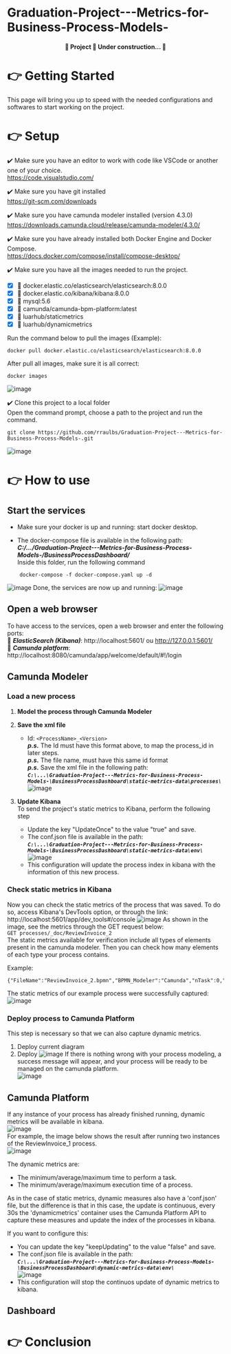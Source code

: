 # Graduation-Project---Metrics-for-Business-Process-Models-

<h4 align="center"> 
	🚧  Project 🚀 Under construction...  🚧
</h4>

# :point_right: Getting Started
This page will bring you up to speed with the needed configurations and softwares to start working on the project.

# :point_right: Setup

:heavy_check_mark: Make sure you have an editor to work with code like VSCode or another one of your choice. <br>
https://code.visualstudio.com/

:heavy_check_mark: Make sure you have git installed <br>
https://git-scm.com/downloads

:heavy_check_mark: Make sure you have camunda modeler installed (version 4.3.0) <br>
https://downloads.camunda.cloud/release/camunda-modeler/4.3.0/

:heavy_check_mark: Make sure you have already installed both Docker Engine and Docker Compose.<br>
https://docs.docker.com/compose/install/compose-desktop/

:heavy_check_mark: Make sure you have all the images needed to run the project.
- [X] :dvd: docker.elastic.co/elasticsearch/elasticsearch:8.0.0 <br>
- [X] :dvd: docker.elastic.co/kibana/kibana:8.0.0 <br>
- [X] :dvd: mysql:5.6 <br>
- [X] :dvd: camunda/camunda-bpm-platform:latest <br>
- [X] :dvd: luarhub/staticmetrics <br>
- [X] :dvd: luarhub/dynamicmetrics <br>

Run the command below to pull the images (Example):
```
docker pull docker.elastic.co/elasticsearch/elasticsearch:8.0.0
```

After pull all images, make sure it is all correct:

```
docker images
```

![image](https://user-images.githubusercontent.com/16651018/172214019-ce599148-9a10-46f1-8348-2902915f76bc.png)


:heavy_check_mark: Clone this project to a local folder <br>
Open the command prompt, choose a path to the project and run the command. <br>
```
git clone https://github.com/rraulbs/Graduation-Project---Metrics-for-Business-Process-Models-.git
```
![image](https://user-images.githubusercontent.com/16651018/172268602-33d68955-5d45-4b2c-a5f6-701af1f98964.png)

# :point_right: How to use

## Start the services

- Make sure your docker is up and running: start docker desktop.

- The docker-compose file is available in the following path: ***C:/.../Graduation-Project---Metrics-for-Business-Process-Models-/BusinessProcessDashboard/*** <br> Inside this folder, run the following command
```
	docker-compose -f docker-compose.yaml up -d
```
![image](https://user-images.githubusercontent.com/16651018/172227426-e88b1bb1-fd2e-498a-923d-1f3cb46c1357.png)
Done, the services are now up and running:
![image](https://user-images.githubusercontent.com/16651018/172265397-0f7cf837-bb50-4698-bf7d-a2b7ffbd08ba.png)

## Open a web browser
To have access to the services, open a web browser and enter the following ports:  <br>
:wrench: ***ElasticSearch (Kibana)***: http://localhost:5601/  ou http://127.0.0.1:5601/ <br>
:wrench: ***Camunda platform***: http://localhost:8080/camunda/app/welcome/default/#!/login

## Camunda Modeler
### Load a new process

1. **Model the process through Camunda Modeler** <br>
1. **Save the xml file** <br>
   - Id: ```<ProcessName>_<Version> ``` <br>
***p.s.*** The Id must have this format above, to map the process_id in later steps. <br>
***p.s.*** The file name, must have this same id format <br>
***p.s.*** Save the xml file in the following path: <br>
***``` C:\...\Graduation-Project---Metrics-for-Business-Process-Models-\BusinessProcessDashboard\static-metrics-data\processes\ ```***
![image](https://user-images.githubusercontent.com/16651018/172481331-c91de7cd-5fa5-4983-a8fd-376d74f8ef6d.png)

3. **Update Kibana** <br>
To send the project's static metrics to Kibana, perform the following step
   - Update the key "UpdateOnce" to the value "true" and save. <br>
   - The conf.json file is available in the path: <br>
   ***``` C:\...\Graduation-Project---Metrics-for-Business-Process-Models-\BusinessProcessDashboard\static-metrics-data\env\ ```*** <br>
![image](https://user-images.githubusercontent.com/16651018/172491799-bcb90d17-bbc5-432e-a299-fe3835990eea.png)
   - This configuration will update the process index in kibana with the information of this new process.

### Check static metrics in Kibana
Now you can check the static metrics of the process that was saved. To do so, access Kibana's DevTools option, or through the link: <br>
http://localhost:5601/app/dev_tools#/console
![image](https://user-images.githubusercontent.com/16651018/172486507-b69c8383-fc05-4c15-8359-d3d7f9498746.png)
As shown in the image, see the metrics through the GET request below: <br>
```GET processes/_doc/ReviewInvoice_2``` <br>
The static metrics available for verification include all types of elements present in the camunda modeler. Then you can check how many elements of each type your process contains. <br>

Example:
```
{"FileName":"ReviewInvoice_2.bpmn","BPMN_Modeler":"Camunda","nTask":0,"nTaskMultipleIstance":0,"nTaskLoopActivity":0,"nSendTask":0,"nReceiveTask":0,"nUserTask":2,"nManualTask":0,"nBusinessRuleTask":0,"nServiceTask":0,"nScriptTask":0,"nCollapsedSubProcess":0,"nExpandedSubProcess":0,"nAdHocSubProcess":0,"nTransaction":0,"nCallActivity":0,"nExclusiveGateway":0,"nParallelGateway":0,"nInclusiveGateway":0,"nEventBasedGateway":0,"nComplexGateway":0,"nStartNoneEvent":1,"nStartMultipleParallelEventDefinition":0,"nStartMultipleEventDefinition":0,"nStartSignalEventDefinition":0,"nStartConditionalEventDefinition":0,"nStartTimerEventDefinition":0,"nStartMessageEventDefinition":0,"nStartCompensateEventDefinition":0,"nStartCancelEventDefinition":0,"nStartEscalationEventDefinition":0,"nStartErrorEventDefinition":0,"nIntermediateCatchMultipleEventDefinition":0,"nIntermediateCatchMultipleParallelEventDefinition":0,"nIntermediateCatchMessageEventDefinition":0,"nIntermediateCatchTimerEventDefinition":0,"nIntermediateCatchConditionalEventDefinition":0,"nIntermediateCatchLinkEventDefinition":0,"nIntermediateCatchSignalEventDefinition":0,"nIntermediateThrowNoneEvent":0,"nIntermediateThrowMessageEventDefinition":0,"nIntermediateThrowEscalationEventDefinition":0,"nIntermediateThrowLinkEventDefinition":0,"nIntermediateThrowSignalEventDefinition":0,"nIntermediateThrowCompensateEventDefinition":0,"nIntermediateThrowMultipleEventDefinition":0,"nBoundaryMessageEvent":0,"nBoundaryTimerEvent":0,"nBoundaryCancelEvent":0,"nBoundaryConditionalEvent":0,"nBoundaryEscalationEvent":0,"nBoundaryErrorEvent":0,"nBoundarySignalEvent":0,"nBoundaryCompensateEvent":0,"nBoundaryTimerEventNonInt":0,"nBoundaryEscalationEventNonInt":0,"nBoundaryConditionalEventNonInt":0,"nBoundaryMessageEventNonInt":0,"nEndEventNone":1,"nEndTerminateEventDefinition":0,"nEndEscalationEventDefinition":0,"nEndMessageEventDefinition":0,"nEndErrorEventDefinition":0,"nEndCompensateEventDefinition":0,"nEndCancelEventDefinition":0,"nEndSignalEventDefinition":0,"nEndMultipleEventDefinition":0,"nSequenceFlow":3,"nDefaultFlow":0,"nConditionalFlow":0,"nMessageFlow":0,"nAssociation":0,"nPool":0,"nLane":0,"nDataObject":0,"nDataStore":0,"nGroup":0,"nTextAnnotation":0,"nMessage":0,"nChoreographyTask":0,"nChoreographyParticipant":0,"nChoreographySubprocess":0,"nConversation":0,"nSubConversation":0,"nCallConversation":0,"nConversationLink":0,"TotalElements":7}
```
The static metrics of our example process were successfully captured:
![image](https://user-images.githubusercontent.com/16651018/172490901-b5c9d5b5-6c20-4852-94e8-e347015ca29f.png)

### Deploy process to Camunda Platform
This step is necessary so that we can also capture dynamic metrics.
1. Deploy current diagram
1. Deploy
![image](https://user-images.githubusercontent.com/16651018/172494086-07239622-31d1-4d8e-ad10-e26aebc4def4.png)
If there is nothing wrong with your process modeling, a success message will appear, and your process will be ready to be managed on the camunda platform. <br>
![image](https://user-images.githubusercontent.com/16651018/172494207-2cf88e55-9c14-4416-bd99-c22a9e2c2cf9.png)


## Camunda Platform
If any instance of your process has already finished running, dynamic metrics will be available in kibana. <br>
![image](https://user-images.githubusercontent.com/16651018/172494756-2254f369-edba-4b94-8512-e5558317e526.png) <br>
For example, the image below shows the result after running two instances of the ReviewInvoice_1 process. <br>
![image](https://user-images.githubusercontent.com/16651018/172494936-aa6242c2-f8a0-455d-8034-a51a81b88f26.png) <br>

The dynamic metrics are:
- The minimum/average/maximum time to perform a task.
- The minimum/average/maximum execution time of a process.

As in the case of static metrics, dynamic measures also have a 'conf.json' file, but the difference is that in this case, the update is continuous, every 30s the 'dynamicmetrics' container uses the Camunda Platform API to capture these measures and update the index of the processes in kibana. <br>

If you want to configure this: <br>
   - You can update the key "keepUpdating" to the value "false" and save. <br>
   - The conf.json file is available in the path: <br>
   ***``` C:\...\Graduation-Project---Metrics-for-Business-Process-Models-\BusinessProcessDashboard\dynamic-metrics-data\env\ ```*** <br>
![image](https://user-images.githubusercontent.com/16651018/172496300-411a063c-8e6b-4e9c-9ac4-37b5f996b7d6.png)
   - This configuration will stop the continuos update of dynamic metrics to kibana.

## Dashboard

# :point_right: Conclusion
